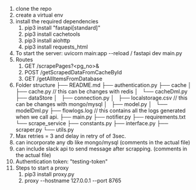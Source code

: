 1. clone the repo
2. create a virtual env
3. install the required dependencies 
    1. pip3 install "fastapi[standard]"
    2. pip3 install cachetools
    3. pip3 install aiohttp
    4. pip3 install requests_html
4. To start the server: uvicorn main:app --reload / fastapi dev main.py 
5. Routes
    1. GET /scrapePages?<pg_no>&<proxy>
    2. POST /getScrapedDataFromCacheById
    3. GET /getAllItemsFromDatabase
6. Folder structure
    ├── README.md
    ├── authentication.py
    ├── cache
    │   ├── cache.py    // this can be changes with redis
    │   └── cacheDml.py
    ├── dataStore
    │   ├── connection.py
    │   ├── localstorage.csv    // this can be changes with mongo/mysql
    │   ├── model.py
    │   └── modelDml.py
    ├── flowlogs.log    // this contains all the logs generated when we call api.
    ├── main.py
    ├── notifier.py
    ├── requirements.txt
    └── scrape_service
        ├── constants.py
        ├── interface.py
        ├── scraper.py
        └── utils.py
7. Max retries = 3 and delay in retry of of 3sec.
8. can incorporate any db like mongo/mysql (comments in the actual file)
9. can include slack api to send message after scrapping. (comments in the actual file)
10. Authentication token: "testing-token"
11. Steps to start a proxy
    1. pip3 install proxy.py
    2. proxy --hostname 127.0.0.1 --port 8765

